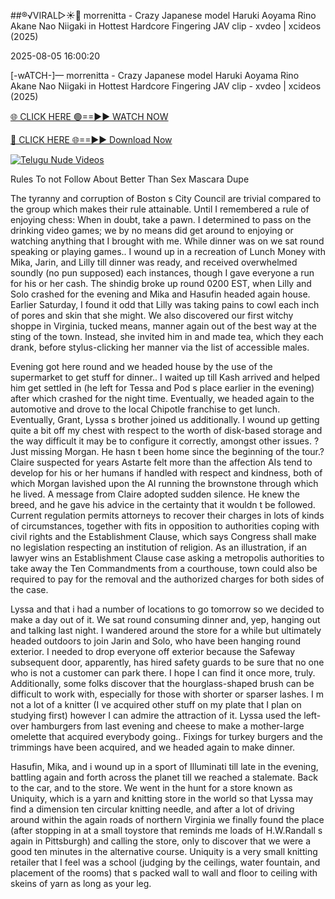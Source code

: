 ##®️√VIRAL▷☀️👄    morrenitta - Crazy Japanese model Haruki Aoyama Rino Akane Nao Niigaki in Hottest Hardcore Fingering JAV clip - xvdeo &#124; xcideos (2025)

2025-08-05 16:00:20



[-wATCH-]—    morrenitta - Crazy Japanese model Haruki Aoyama Rino Akane Nao Niigaki in Hottest Hardcore Fingering JAV clip - xvdeo &#124; xcideos (2025)

[🌐 CLICK HERE 🟢==►► WATCH NOW](https://www.youtucams.com/tracking/githubcom)

[🔴 CLICK HERE 🌐==►► Download Now](https://www.youtucams.com/tracking/githubcom)

[![Telugu Nude Videos](https://i.imgur.com/dJHk4Zq.gif)](https://www.youtucams.com/tracking/githubcom)



Rules To not Follow About Better Than Sex Mascara Dupe

 The tyranny and corruption of Boston s City Council are trivial compared to the group which makes their rule attainable. Until I remembered a rule of enjoying chess: When in doubt, take a pawn. I determined to pass on the drinking video games; we by no means did get around to enjoying or watching anything that I brought with me. While dinner was on we sat round speaking or playing games.. I wound up in a recreation of Lunch Money with Mika, Jarin, and Lilly till dinner was ready, and received overwhelmed soundly (no pun supposed) each instances, though I gave everyone a run for his or her cash. The shindig broke up round 0200 EST, when Lilly and Solo crashed for the evening and Mika and Hasufin headed again house. Earlier Saturday, I found it odd that Lilly was taking pains to cowl each inch of pores and skin that she might. We also discovered our first witchy shoppe in Virginia, tucked means, manner again out of the best way at the sting of the town. Instead, she invited him in and made tea, which they each drank, before stylus-clicking her manner via the list of accessible males.

Evening got here round and we headed house by the use of the supermarket to get stuff for dinner.. I waited up till Kash arrived and helped him get settled in (he left for Tessa and Pod s place earlier in the evening) after which crashed for the night time. Eventually, we headed again to the automotive and drove to the local Chipotle franchise to get lunch. Eventually, Grant, Lyssa s brother joined us additionally. I wound up getting quite a bit off my chest with respect to the worth of disk-based storage and the way difficult it may be to configure it correctly, amongst other issues. ?Just missing Morgan. He hasn t been home since the beginning of the tour.? Claire suspected for years Astarte felt more than the affection AIs tend to develop for his or her humans if handled with respect and kindness, both of which Morgan lavished upon the AI running the brownstone through which he lived. A message from Claire adopted sudden silence. He knew the breed, and he gave his advice in the certainty that it wouldn t be followed. Current regulation permits attorneys to recover their charges in lots of kinds of circumstances, together with fits in opposition to authorities coping with civil rights and the Establishment Clause, which says  Congress shall make no legislation respecting an institution of religion.  As an illustration, if an lawyer wins an Establishment Clause case asking a metropolis authorities to take away the Ten Commandments from a courthouse, town could also be required to pay for the removal and the authorized charges for both sides of the case.

Lyssa and that i had a number of locations to go tomorrow so we decided to make a day out of it. We sat round consuming dinner and, yep, hanging out and talking last night. I wandered around the store for a while but ultimately headed outdoors to join Jarin and Solo, who have been hanging round exterior. I needed to drop everyone off exterior because the Safeway subsequent door, apparently, has hired safety guards to be sure that no one who is not a customer can park there. I hope I can find it once more, truly. Additionally, some folks discover that the hourglass-shaped brush can be difficult to work with, especially for those with shorter or sparser lashes. I m not a lot of a knitter (I ve acquired other stuff on my plate that I plan on studying first) however I can admire the attraction of it. Lyssa used the left-over hamburgers from last evening and cheese to make a mother-large omelette that acquired everybody going.. Fixings for turkey burgers and the trimmings have been acquired, and we headed again to make dinner.

Hasufin, Mika, and i wound up in a sport of Illuminati till late in the evening, battling again and forth across the planet till we reached a stalemate. Back to the car, and to the store. We went in the hunt for a store known as Uniquity, which is a yarn and knitting store in the world so that Lyssa may find a dimension ten circular knitting needle, and after a lot of driving around within the again roads of northern Virginia we finally found the place (after stopping in at a small toystore that reminds me loads of H.W.Randall s again in Pittsburgh) and calling the store, only to discover that we were a good ten minutes in the alternative course. Uniquity is a very small knitting retailer that I feel was a school (judging by the ceilings, water fountain, and placement of the rooms) that s packed wall to wall and floor to ceiling with skeins of yarn as long as your leg.
